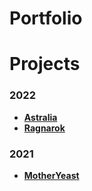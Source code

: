 # Portfolio

<h1>Projects</h1>

### 2022
<ul>
  <li><b><a href="https://github.com/SimoneVecchio/SimoneVecchio/blob/main/Projects/Astralia.md"> Astralia </a></b></li>
  <li><b><a href="https://github.com/SimoneVecchio/SimoneVecchio/blob/main/Projects/Ragnarok.md"> Ragnarok </a></b></li>
</ul>

### 2021
<ul>
  <li><b><a href="https://github.com/SimoneVecchio/SimoneVecchio/blob/main/Projects/MotherYeast.md"> MotherYeast </a></b></li>  
</ul>

<!--
<h1>Experiments</h1>
-->


